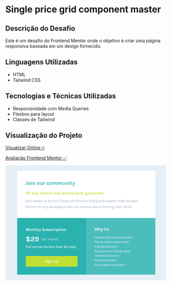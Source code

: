 # Single price grid component master

## Descrição do Desafio

Este é um desafio do Frontend Mentor onde o objetivo é criar uma página responsiva baseada em um design fornecido.

## Linguagens Utilizadas

- HTML
- Tailwind CSS

## Tecnologias e Técnicas Utilizadas

- Responsividade com Media Queries
- Flexbox para layout
- Classes de Tailwind

## Visualização do Projeto

[Visualizar Online 🖱](https://lucasjcfreire.github.io/challenges/frontend-mentor/01-newbie/single-price-grid-component-master/)

[Avaliação Frontend Mentor ✅](https://www.frontendmentor.io/solutions/practicing-tailwind-creating-components-and-variables-N1sLPXmRkz)

![Visualização do Projeto](./src/images/preview.png)
